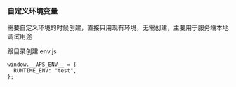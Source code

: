 ### 自定义环境变量

需要自定义环境的时候创建，直接只用现有环境，无需创建，主要用于服务端本地调试用途

跟目录创建 env.js

```
window.__APS_ENV__ = {
  RUNTIME_ENV: "test",
};
```
